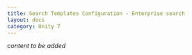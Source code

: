 ```yaml
---
title: Search Templates Configuration - Enterprise search
layout: docs
category: Unity 7
---
```

*content to be added*
